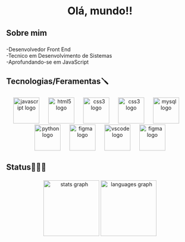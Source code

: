 <h1 align="center">Olá, mundo!!</h1>

###

<h2 align="left">Sobre mim</h2>

###

<p align="left">-Desenvolvedor Front End<br>-Tecnico em Desenvolvimento de Sistemas<br>-Aprofundando-se em JavaScript</p>

###

<h2 align="left">Tecnologias/Feramentas🪛</h2>

###

<div align="center">
  <img src="https://skillicons.dev/icons?i=js" height="70" alt="javascript logo"  />
  <img width="16" />
  <img src="https://skillicons.dev/icons?i=html" height="70" alt="html5 logo"  />
  <img width="16" />
  <img src="https://skillicons.dev/icons?i=css" height="70" alt="css3 logo"  />
  <img width="16" />
  <img src="https://skillicons.dev/icons?i=ts" height="70" alt="css3 logo"  />
  <img width="16" />
  <img src="https://skillicons.dev/icons?i=mysql" height="70" alt="mysql logo"  />
  <img width="16" />
  <img src="https://skillicons.dev/icons?i=py" height="70" alt="python logo"  />
  <img width="16" />
  <img src="https://skillicons.dev/icons?i=figma" height="70" alt="figma logo"  />
  <img width="16" />
  <img src="https://skillicons.dev/icons?i=vscode" height="70" alt="vscode logo"  />
  <img width="16" />
 <img src="https://skillicons.dev/icons?i=git" height="70" alt="figma logo"  />

</div>

###

<h2 align="left">Status👨🏽‍💻</h2>

###

<div align="center">
  <img src="https://github-readme-stats.vercel.app/api?username=DevVitorlevi&hide_title=false&hide_rank=false&show_icons=true&include_all_commits=true&count_private=true&disable_animations=false&theme=midnight-purple&locale=pt-br&hide_border=false&order=1" height="150" alt="stats graph"  />
  <img src="https://github-readme-stats.vercel.app/api/top-langs?username=DevVitorlevi&locale=pt-br&hide_title=false&layout=compact&card_width=320&langs_count=4&theme=midnight-purple&hide_border=false&order=2" height="150" alt="languages graph"  />
</div>

###



###
